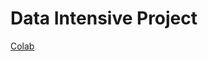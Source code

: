 # Data Intensive Project

[Colab](https://colab.research.google.com/github/eliamarcantognini/DI_project/blob/master/DI_Project.ipynb) 
